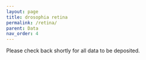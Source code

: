 ```yaml
---
layout: page
title: drosophia retina
permalink: /retina/
parent: Data
nav_order: 4
---
```


Please check back shortly for all data to be deposited.
